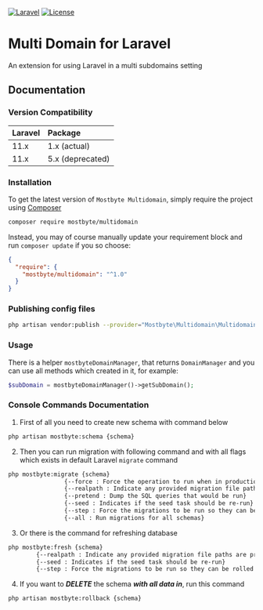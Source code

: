 [![Laravel](https://img.shields.io/badge/Laravel-11.x-yellow.svg?style=flat-square)](http://laravel.com)
[![License](http://img.shields.io/badge/license-MIT-brightgreen.svg?style=flat-square)](https://tldrlegal.com/license/mit-license)

# Multi Domain for Laravel

An extension for using Laravel in a multi subdomains setting

## Documentation

### Version Compatibility

| Laravel | Package          |
|:--------|:-----------------|
| 11.x    | 1.x (actual)     |
| 11.x    | 5.x (deprecated) |

### Installation

To get the latest version of `Mostbyte Multidomain`, simply require the project
using [Composer](https://getcomposer.org)

```bash
composer require mostbyte/multidomain
```

Instead, you may of course manually update your requirement block and run `composer update` if you so choose:

```json
{
  "require": {
    "mostbyte/multidomain": "^1.0"
  }
}
```

### Publishing config files

```bash
php artisan vendor:publish --provider="Mostbyte\Multidomain\MultidomainServiceProvider"
```

### Usage

There is a helper `mostbyteDomainManager`, that returns `DomainManager` and you can use all methods which created in it,
for example:

```php
$subDomain = mostbyteDomainManager()->getSubDomain();
```

### Console Commands Documentation

1) First of all you need to create new schema with command below

```bash
php artisan mostbyte:schema {schema}
```

2) Then you can run migration with following command and with all flags which exists in default Laravel ```migrate```
   command

```bash
php mostbyte:migrate {schema}
                {--force : Force the operation to run when in production}
                {--realpath : Indicate any provided migration file paths are pre-resolved absolute paths}
                {--pretend : Dump the SQL queries that would be run}
                {--seed : Indicates if the seed task should be re-run}
                {--step : Force the migrations to be run so they can be rolled back individually}
                {--all : Run migrations for all schemas}
```

3) Or there is the command for refreshing database

```bash
php mostbyte:fresh {schema}
        {--realpath : Indicate any provided migration file paths are pre-resolved absolute paths}
        {--seed : Indicates if the seed task should be re-run}
        {--step : Force the migrations to be run so they can be rolled back individually}
```

4) If you want to ***DELETE*** the schema ***with all data in***, run this command

```bash
php artisan mostbyte:rollback {schema}
```
